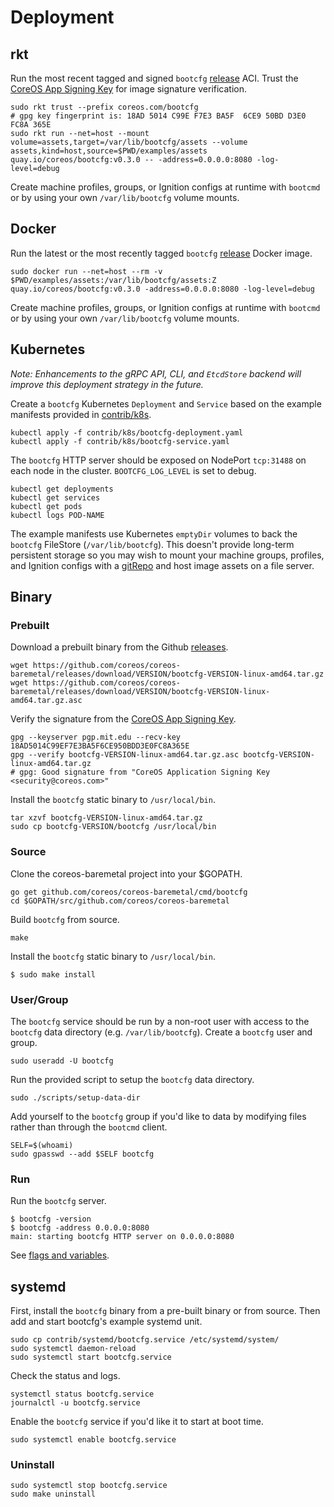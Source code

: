 
# Deployment

## rkt

Run the most recent tagged and signed `bootcfg` [release](https://github.com/coreos/coreos-baremetal/releases) ACI. Trust the [CoreOS App Signing Key](https://coreos.com/security/app-signing-key/) for image signature verification.

    sudo rkt trust --prefix coreos.com/bootcfg
    # gpg key fingerprint is: 18AD 5014 C99E F7E3 BA5F  6CE9 50BD D3E0 FC8A 365E
    sudo rkt run --net=host --mount volume=assets,target=/var/lib/bootcfg/assets --volume assets,kind=host,source=$PWD/examples/assets quay.io/coreos/bootcfg:v0.3.0 -- -address=0.0.0.0:8080 -log-level=debug

Create machine profiles, groups, or Ignition configs at runtime with `bootcmd` or by using your own `/var/lib/bootcfg` volume mounts.

## Docker

Run the latest or the most recently tagged `bootcfg` [release](https://github.com/coreos/coreos-baremetal/releases) Docker image.

    sudo docker run --net=host --rm -v $PWD/examples/assets:/var/lib/bootcfg/assets:Z quay.io/coreos/bootcfg:v0.3.0 -address=0.0.0.0:8080 -log-level=debug

Create machine profiles, groups, or Ignition configs at runtime with `bootcmd` or by using your own `/var/lib/bootcfg` volume mounts.

## Kubernetes

*Note: Enhancements to the gRPC API, CLI, and `EtcdStore` backend will improve this deployment strategy in the future.*

Create a `bootcfg` Kubernetes `Deployment` and `Service` based on the example manifests provided in [contrib/k8s](../contrib/k8s).

    kubectl apply -f contrib/k8s/bootcfg-deployment.yaml
    kubectl apply -f contrib/k8s/bootcfg-service.yaml

The `bootcfg` HTTP server should be exposed on NodePort `tcp:31488` on each node in the cluster. `BOOTCFG_LOG_LEVEL` is set to debug.

    kubectl get deployments
    kubectl get services
    kubectl get pods
    kubectl logs POD-NAME

The example manifests use Kubernetes `emptyDir` volumes to back the `bootcfg` FileStore (`/var/lib/bootcfg`). This doesn't provide long-term persistent storage so you may wish to mount your machine groups, profiles, and Ignition configs with a [gitRepo](http://kubernetes.io/docs/user-guide/volumes/#gitrepo) and host image assets on a file server.

## Binary

### Prebuilt

Download a prebuilt binary from the Github [releases](https://github.com/coreos/coreos-baremetal/releases).

    wget https://github.com/coreos/coreos-baremetal/releases/download/VERSION/bootcfg-VERSION-linux-amd64.tar.gz
    wget https://github.com/coreos/coreos-baremetal/releases/download/VERSION/bootcfg-VERSION-linux-amd64.tar.gz.asc

Verify the signature from the [CoreOS App Signing Key](https://coreos.com/security/app-signing-key/).

    gpg --keyserver pgp.mit.edu --recv-key 18AD5014C99EF7E3BA5F6CE950BDD3E0FC8A365E
    gpg --verify bootcfg-VERSION-linux-amd64.tar.gz.asc bootcfg-VERSION-linux-amd64.tar.gz
    # gpg: Good signature from "CoreOS Application Signing Key <security@coreos.com>"

Install the `bootcfg` static binary to `/usr/local/bin`.

    tar xzvf bootcfg-VERSION-linux-amd64.tar.gz
    sudo cp bootcfg-VERSION/bootcfg /usr/local/bin

### Source

Clone the coreos-baremetal project into your $GOPATH.

    go get github.com/coreos/coreos-baremetal/cmd/bootcfg
    cd $GOPATH/src/github.com/coreos/coreos-baremetal

Build `bootcfg` from source.

    make

Install the `bootcfg` static binary to `/usr/local/bin`.

    $ sudo make install

### User/Group

The `bootcfg` service should be run by a non-root user with access to the `bootcfg` data directory (e.g. `/var/lib/bootcfg`). Create a `bootcfg` user and group.

    sudo useradd -U bootcfg

Run the provided script to setup the `bootcfg` data directory.

    sudo ./scripts/setup-data-dir

Add yourself to the `bootcfg` group if you'd like to data by modifying files rather than through the `bootcmd` client.

    SELF=$(whoami)
    sudo gpasswd --add $SELF bootcfg

### Run

Run the `bootcfg` server.

    $ bootcfg -version
    $ bootcfg -address 0.0.0.0:8080
    main: starting bootcfg HTTP server on 0.0.0.0:8080

See [flags and variables](config.md).

## systemd

First, install the `bootcfg` binary from a pre-built binary or from source. Then add and start bootcfg's example systemd unit.

    sudo cp contrib/systemd/bootcfg.service /etc/systemd/system/
    sudo systemctl daemon-reload
    sudo systemctl start bootcfg.service

Check the status and logs.

    systemctl status bootcfg.service
    journalctl -u bootcfg.service

Enable the `bootcfg` service if you'd like it to start at boot time.

    sudo systemctl enable bootcfg.service

### Uninstall

    sudo systemctl stop bootcfg.service
    sudo make uninstall


